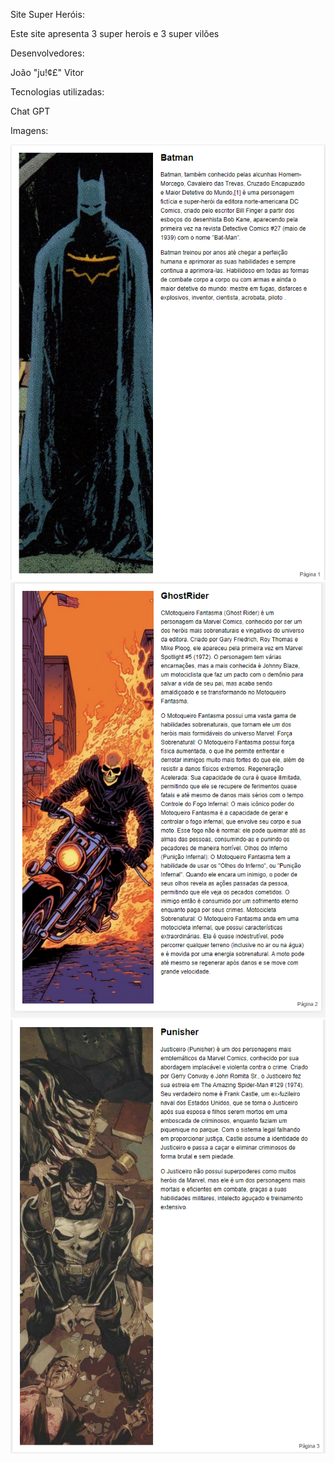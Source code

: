 Site Super Heróis:

Este site apresenta 3 super herois e 3 super vilões

Desenvolvedores:

João "ju!¢£" Vitor

Tecnologias utilizadas:

Chat GPT

Imagens:

![Texto alternativo](img/site1.png)
![Texto alternativo](img/site2.png)
![Texto alternativo](img/site3.png)